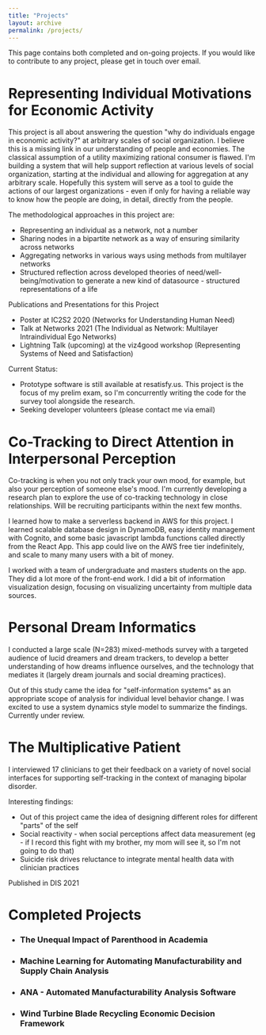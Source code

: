 ```yaml
---
title: "Projects"
layout: archive
permalink: /projects/
---
```


This page contains both completed and on-going projects. If you would like to contribute to any project, please get in touch over email.


Representing Individual Motivations for Economic Activity
======

This project is all about answering the question "why do individuals engage in economic activity?" at arbitrary scales of social organization. I believe this is a missing link in our understanding of people and economies. The classical assumption of a utility maximizing rational consumer is flawed. I'm building a system that will help support reflection at various levels of social organization, starting at the individual and allowing for aggregation at any arbitrary scale. Hopefully this system will serve as a tool to guide the actions of our largest organizations - even if only for having a reliable way to know how the people are doing, in detail, directly from the people. 

The methodological approaches in this project are:

- Representing an individual as a network, not a number
- Sharing nodes in a bipartite network as a way of ensuring similarity across networks
- Aggregating networks in various ways using methods from multilayer networks
- Structured reflection across developed theories of need/well-being/motivation to generate a new kind of datasource - structured representations of a life

Publications and Presentations for this Project
- Poster at IC2S2 2020 (Networks for Understanding Human Need)
- Talk at Networks 2021 (The Individual as Network: Multilayer Intraindividual Ego Networks)
- Lightning Talk (upcoming) at the viz4good workshop (Representing Systems of Need and Satisfaction)

Current Status:
- Prototype software is still available at resatisfy.us. This project is the focus of my prelim exam, so I'm concurrently writing the code for the survey tool alongside the research.
- Seeking developer volunteers (please contact me via email)


Co-Tracking to Direct Attention in Interpersonal Perception
=====

Co-tracking is when you not only track your own mood, for example, but also your perception of someone else's mood. I'm currently developing a research plan to explore the use of co-tracking technology in close relationships. Will be recruiting participants within the next few months. 

I learned how to make a serverless backend in AWS for this project. I learned scalable database design in DynamoDB, easy identity management with Cognito, and some basic javascript lambda functions called directly from the React App. This app could live on the AWS free tier indefinitely, and scale to many many users with a bit of money.

I worked with a team of undergraduate and masters students on the app. They did a lot more of the front-end work. I did a bit of information visualization design, focusing on visualizing uncertainty from multiple data sources. 


Personal Dream Informatics
======

I conducted a large scale (N=283) mixed-methods survey with a targeted audience of lucid dreamers and dream trackers, to develop a better understanding of how dreams influence ourselves, and the technology that mediates it (largely dream journals and social dreaming practices).

Out of this study came the idea for "self-information systems" as an appropriate scope of analysis for individual level behavior change. I was excited to use a system dynamics style model to summarize the findings. Currently under review.

The Multiplicative Patient
======
I interviewed 17 clinicians to get their feedback on a variety of novel social interfaces for supporting self-tracking in the context of managing bipolar disorder. 

Interesting findings:

- Out of this project came the idea of designing different roles for different "parts" of the self
- Social reactivity - when social perceptions affect data measurement (eg - if I record this fight with my brother, my mom will see it, so I'm not going to do that)
- Suicide risk drives reluctance to integrate mental health data with clinician practices

Published in DIS 2021

Completed Projects
======



- ### The Unequal Impact of Parenthood in Academia

- ### Machine Learning for Automating Manufacturability and Supply Chain Analysis

- ### ANA - Automated Manufacturability Analysis Software

- ### Wind Turbine Blade Recycling Economic Decision Framework